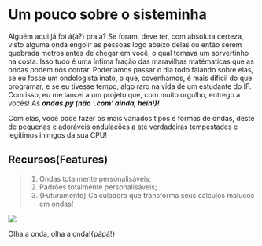 # Um pouco sobre o sisteminha
<p>
    Alguém aqui já foi á(à?) praia? Se foram, deve ter, com absoluta certeza, visto alguma onda engolir as pessoas logo abaixo delas ou então serem quebrada metros antes de chegar em você, o qual tomava um sorvertinho na costa. Isso tudo é uma ínfima fração das maravilhas matématicas que as ondas podem nós contar. Poderíamos passar o dia todo falando sobre elas, se eu fosse um ondologista inato, o que, covenhamos, é mais díficil do que programar, e se eu tivesse tempo, algo raro na vida de um estudante do IF. Com isso, eu me lancei a um projeto que, com muito orgulho, entrego a vocês! As <i><b>ondas.py (não '.com' ainda, hein!)!</b></i>
</p>
<p>
    Com elas, você pode fazer os mais variados tipos e formas de ondas, deste de pequenas e adoráveis ondulações a até verdadeiras tempestades e legítimos inimgos da sua CPU!
</p>

## Recursos(Features)
>1. Ondas totalmente personalisáveis;<br> 
>2. Padrões totalmente personalisáveis;<br>
>3. {Futuramente} Calculadora que transforma seus cálculos malucos em ondas!

<img src = "https://s1.static.brasilescola.uol.com.br/be/conteudo/images/4778eabd6d3277d352f3e4f559bede06.jpg">
<p>Olha a onda, olha a onda!{pápá!}</p>